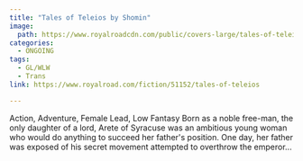 ```yaml
---
title: "Tales of Teleios by Shomin"
image:
  path: https://www.royalroadcdn.com/public/covers-large/tales-of-teleios-aadax4webre.jpg
categories:
  - ONGOING
tags:
  - GL/WLW
  - Trans
link: https://www.royalroad.com/fiction/51152/tales-of-teleios

---
```

Action, Adventure, Female Lead, Low Fantasy
Born as a noble free-man, the only daughter of a lord, Arete of Syracuse was an ambitious young woman who would do anything to succeed her father's position. One day, her father was exposed of his secret movement attempted to overthrow the emperor...